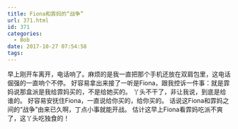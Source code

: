 ```yaml
---
title: Fiona和霏妈的“战争”
url: 371.html
id: 371
categories:
  - Bob
date: 2017-10-27 07:54:58
tags:
---
```


早上刚开车离开，电话响了。麻烦的是我一直把那个手机还放在双肩包里，这电话倔强的一直响个不停。 好容易拿出来接了一听是Fiona，跟我控诉一件事：就是霏妈说那盒派是我给霏妈买的，不是给她买的。 丫头不干了，非让我说，到底是给谁的。 好容易安抚住Fiona，一直说给你买的，给你买的。 话说这Fiona和霏妈之间的“战争”由来已久啊，丁点小事就能开战。 估计这早上Fiona看霏妈吃派不爽了，这丫头吃独食的！